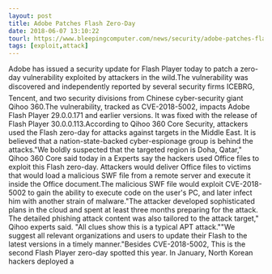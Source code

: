 ```yaml
---
layout: post
title: Adobe Patches Flash Zero-Day
date: 2018-06-07 13:10:22
tourl: https://www.bleepingcomputer.com/news/security/adobe-patches-flash-zero-day/
tags: [exploit,attack]
---
```

Adobe has issued a security update for Flash Player today to patch a zero-day vulnerability exploited by attackers in the wild.The vulnerability was discovered and independently reported by several security firms ICEBRG, Tencent, and two security divisions from Chinese cyber-security giant Qihoo 360.The vulnerability, tracked as CVE-2018-5002, impacts Adobe Flash Player 29.0.0.171 and earlier versions. It was fixed with the release of Flash Player 30.0.0.113.According to Qihoo 360 Core Security, attackers used the Flash zero-day for attacks against targets in the Middle East. It is believed that a nation-state-backed cyber-espionage group is behind the attacks."We boldly suspected that the targeted region is Doha, Qatar," Qihoo 360 Core said today in a Experts say the hackers used Office files to exploit this Flash zero-day. Attackers would deliver Office files to victims that would load a malicious SWF file from a remote server and execute it inside the Office document.The malicious SWF file would exploit CVE-2018-5002 to gain the ability to execute code on the user's PC, and later infect him with another strain of malware."The attacker developed sophisticated plans in the cloud and spent at least three months preparing for the attack. The detailed phishing attack content was also tailored to the attack target," Qihoo experts said. "All clues show this is a typical APT attack.""We suggest all relevant organizations and users to update their Flash to the latest versions in a timely manner."Besides CVE-2018-5002, This is the second Flash Player zero-day spotted this year. In January, North Korean hackers deployed a 